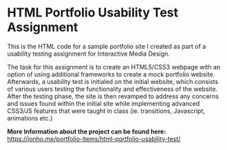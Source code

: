 # HTML Portfolio Usability Test Assignment

This is the HTML code for a sample portfolio site I created as part of a usability testing assignment for Interactive Media Design.

The task for this assignment is to create an HTML5/CSS3 webpage with an option of using additional frameworks to create a mock portfolio website. Afterwards, a usability test is initialed on the initial website, which consists of various users testing the functionality and effectiveness of the website. After the testing phase, the site is then revamped to address any concerns and issues found within the initial site while implementing advanced CSS3/JS features that were taught in class (ie. transitions, Javascript, animations etc.)

**More Information about the project can be found here:**  
https://jonho.me/portfolio-items/html-portfolio-usability-test/
